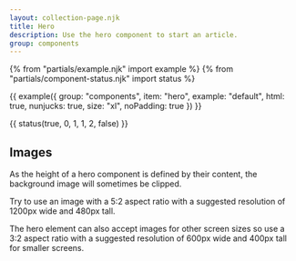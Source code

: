 ```yaml
---
layout: collection-page.njk
title: Hero
description: Use the hero component to start an article.
group: components
---
```


{% from "partials/example.njk" import example %}
{% from "partials/component-status.njk" import status %}

{{ example({ group: "components", item: "hero", example: "default", html: true, nunjucks: true, size: "xl", noPadding: true }) }}

{{ status(true, 0, 1, 1, 2, false) }}

## Images

As the height of a hero component is defined by their content, the background image will sometimes be clipped.

Try to use an image with a 5:2 aspect ratio with a suggested resolution of 1200px wide and 480px tall.

The hero element can also accept images for other screen sizes so use a 3:2 aspect ratio with a suggested resolution of 600px wide and 400px tall for smaller screens.
